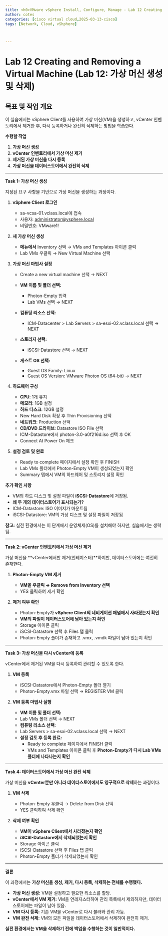 ```yaml
---
title: <h0>VMware vSphere Install, Configure, Manage - Lab 12 Creating and Removing a Virtual Machine</h0>
author: cotes   
categories: [cisco virtual cloud,2025-03-13-cisco]
tags: [Network, Cloud, vShphere]



---
```


# Lab 12 Creating and Removing a Virtual Machine (**Lab 12: 가상 머신 생성 및 삭제**)



## **목표 및 작업 개요**



이 실습에서는 vSphere Client를 사용하여 가상 머신(VM)을 생성하고, vCenter 인벤토리에서 제거한 후, 다시 등록하거나 완전히 삭제하는 방법을 학습한다.



**수행할 작업**

1. **가상 머신 생성**
2. **vCenter 인벤토리에서 가상 머신 제거**
3. **제거된 가상 머신을 다시 등록**
4. **가상 머신을 데이터스토어에서 완전히 삭제**



------



**Task 1: 가상 머신 생성**



지정된 요구 사항을 기반으로 가상 머신을 생성하는 과정이다.

1. **vSphere Client 로그인**
   * sa-vcsa-01.vclass.local에 접속
   * 사용자: administrator@vsphere.local
   * 비밀번호: VMware1!

2. **새 가상 머신 생성**
   * **메뉴에서** Inventory 선택 → VMs and Templates 아이콘 클릭
   * Lab VMs 우클릭 → New Virtual Machine 선택

3. **가상 머신 마법사 설정**

   * Create a new virtual machine 선택 → NEXT

   * **VM 이름 및 폴더 선택:**
     * Photon-Empty 입력
     * Lab VMs 선택 → NEXT

   * **컴퓨팅 리소스 선택:**
     * ICM-Datacenter > Lab Servers > sa-esxi-02.vclass.local 선택 → NEXT

   * **스토리지 선택:**
     * iSCSI-Datastore 선택 → NEXT

   * **게스트 OS 선택:**
     * Guest OS Family: Linux
     * Guest OS Version: VMware Photon OS (64-bit) → NEXT

4. **하드웨어 구성**
   * **CPU**: 1개 유지
   * **메모리**: 1GB 설정
   * **하드 디스크**: 12GB 설정
   * New Hard Disk 확장 후 Thin Provisioning 선택
   * **네트워크**: Production 선택
   * **CD/DVD 드라이브**: Datastore ISO File 선택
   * ICM-Datastore에서 photon-3.0-a0f216d.iso 선택 후 OK
   * Connect At Power On 체크

5. **설정 검토 및 완료**
   * Ready to complete 페이지에서 설정 확인 후 FINISH
   * Lab VMs 폴더에서 Photon-Empty VM이 생성되었는지 확인
   * Summary 탭에서 VM의 하드웨어 및 스토리지 설정 확인



**추가 확인 사항**

* VM의 하드 디스크 및 설정 파일이 **iSCSI-Datastore**에 저장됨.
* **왜 두 개의 데이터스토어가 표시되는가?**
* ICM-Datastore: ISO 이미지가 마운트됨
* iSCSI-Datastore: VM의 가상 디스크 및 설정 파일이 저장됨



**참고:** 실전 환경에서는 이 단계에서 운영체제(OS)를 설치해야 하지만, 실습에서는 생략됨.



------



**Task 2: vCenter 인벤토리에서 가상 머신 제거**



가상 머신을 **vCenter에서만 제거(언레지스터)**하지만, 데이터스토어에는 여전히 존재한다.

1. **Photon-Empty VM 제거**
   * **VM을 우클릭 → Remove from Inventory 선택**
   * YES 클릭하여 제거 확인

2. **제거 여부 확인**
   * Photon-Empty가 **vSphere Client의 네비게이션 패널에서 사라졌는지 확인**
   * **VM의 파일이 데이터스토어에 남아 있는지 확인**
   * Storage 아이콘 클릭
   * iSCSI-Datastore 선택 후 Files 탭 클릭
   * Photon-Empty 폴더가 존재하고 .vmx, .vmdk 파일이 남아 있는지 확인



------



**Task 3: 가상 머신을 다시 vCenter에 등록**



vCenter에서 제거된 VM을 다시 등록하여 관리할 수 있도록 한다.

1. **VM 등록**
   * iSCSI-Datastore에서 Photon-Empty 폴더 열기
   * Photon-Empty.vmx 파일 선택 → REGISTER VM 클릭

2. **VM 등록 마법사 실행**
   * **VM 이름 및 폴더 선택:**
   * Lab VMs 폴더 선택 → NEXT
   * **컴퓨팅 리소스 선택:**
   * Lab Servers > sa-esxi-02.vclass.local 선택 → NEXT
   * **설정 검토 후 등록 완료:**
     * Ready to complete 페이지에서 FINISH 클릭
     * VMs and Templates 아이콘 클릭 후 **Photon-Empty가 다시 Lab VMs 폴더에 나타나는지 확인**



------



**Task 4: 데이터스토어에서 가상 머신 완전 삭제**



가상 머신을 **vCenter뿐만 아니라 데이터스토어에서도 영구적으로 삭제**하는 과정이다.

1. **VM 삭제**
   * Photon-Empty 우클릭 → Delete from Disk 선택
   * YES 클릭하여 삭제 확인

2. **삭제 여부 확인**
   * **VM이 vSphere Client에서 사라졌는지 확인**
   * **iSCSI-Datastore에서 삭제되었는지 확인**
   * Storage 아이콘 클릭
   * iSCSI-Datastore 선택 후 Files 탭 클릭
   * Photon-Empty 폴더가 삭제되었는지 확인



------



**결론**

이 과정에서는 **가상 머신을 생성, 제거, 다시 등록, 삭제하는 전체를 수행했다.**

* **가상 머신 생성:** VM을 설정하고 필요한 리소스를 할당.
* **vCenter에서 VM 제거:** VM을 언레지스터하여 관리 목록에서 제외하지만, 데이터스토어에는 파일이 남아 있음.
* **VM 다시 등록:** 기존 VM을 vCenter로 다시 불러와 관리 가능.
* **VM 완전 삭제:** VM의 모든 파일을 데이터스토어에서 삭제하여 완전히 제거.



**실전 환경에서는 VM을 삭제하기 전에 백업을 수행하는 것이 일반적이다.**